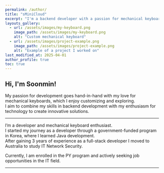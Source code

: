 ```yaml
---
permalink: /author/
title: "sMiniCloud"
excerpt: "I'm a backend developer with a passion for mechanical keyboards. Currently based in Australia, I combine my skills in IT and development to create innovative solutions."
layouts_gallery:
  - url: /assets/images/my-keyboard.png
    image_path: /assets/images/my-keyboard.png
    alt: "Custom mechanical keyboard"
  - url: /assets/images/project-example.png
    image_path: /assets/images/project-example.png
    alt: "Example of a project I worked on"
last_modified_at: 2025-04-01
author_profile: true
toc: true
---
```


## Hi, I'm Soonmin!

My passion for development goes hand-in-hand with my love for mechanical keyboards, which I enjoy customizing and exploring.   
I aim to combine my skills in backend development with my enthusiasm for technology to create innovative solutions.   

---

I’m a developer and mechanical keyboard enthusiast.   
I started my journey as a developer through a government-funded program in Korea, where I learned Java development.   
After gaining 3 years of experience as a full-stack developer I moved to Australia to study IT Network Security.   

Currently, I am enrolled in the PY program and actively seeking job opportunities in the IT field.   

---